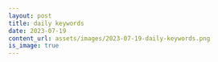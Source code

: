 ```yaml
---
layout: post
title: daily keywords
date: 2023-07-19
content_url: assets/images/2023-07-19-daily-keywords.png
is_image: true
---
```

